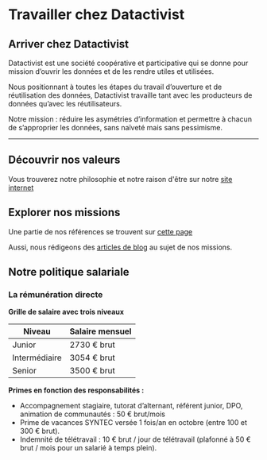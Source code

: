 # Travailler chez Datactivist

## Arriver chez Datactivist

Datactivist est une société coopérative et participative qui se donne pour mission d’ouvrir les données et de les rendre utiles et utilisées.

Nous positionnant à toutes les étapes du travail d’ouverture et de réutilisation des données, Datactivist travaille tant avec les producteurs de données qu’avec les réutilisateurs.

Notre mission : réduire les asymétries d’information et permettre à chacun de s’approprier les données, sans naïveté mais sans pessimisme.

---

## Découvrir nos valeurs

Vous trouverez notre philosophie et notre raison d'être sur notre [site internet](https://datactivist.coop/fr/a-propos/)


## Explorer nos missions

Une partie de nos références se trouvent sur [cette page](https://datactivist.coop/fr/references/)

Aussi, nous rédigeons des [articles de blog](https://medium.com/datactivist) au sujet de nos missions.

## Notre politique salariale

### La rémunération directe

**Grille de salaire avec trois niveaux**

| Niveau        | Salaire mensuel |
|---------------|----------------|
| Junior        | 2730 € brut    |
| Intermédiaire | 3054 € brut    |
| Senior        | 3500 € brut    |

**Primes en fonction des responsabilités :**

- Accompagnement stagiaire, tutorat
d’alternant, référent junior, DPO, animation
de communautés : 50 € brut/mois
- Prime de vacances SYNTEC versée 1 fois/an
en octobre (entre 100 et 300 € brut).
- Indemnité de télétravail : 10 € brut / jour de
télétravail (plafonné à 50 € brut / mois pour
un salarié à temps plein).
